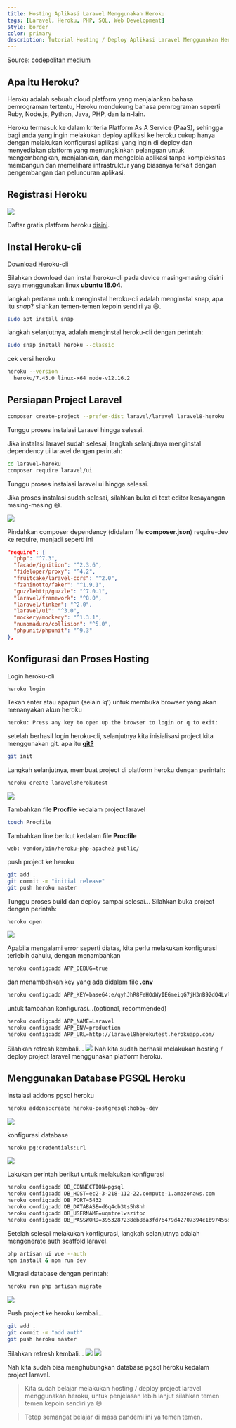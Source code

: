 ```yaml
---
title: Hosting Aplikasi Laravel Menggunakan Heroku
tags: [Laravel, Heroku, PHP, SQL, Web Development]
style: border
color: primary
description: Tutorial Hosting / Deploy Aplikasi Laravel Menggunakan Heroku
---
```


Source: [codepolitan](https://www.codepolitan.com/membuat-proyek-pertama-heroku-58b872c6217eb) [medium](https://medium.com/@amrilsyaifa_21001/tutorial-deploy-laravel-ke-hosting-heroku-5be2539365e0)

## Apa itu Heroku?

Heroku adalah sebuah cloud platform yang menjalankan bahasa pemrograman tertentu, Heroku mendukung bahasa pemrograman seperti Ruby, Node.js, Python, Java, PHP, dan lain-lain.

Heroku termasuk ke dalam kriteria Platform As A Service (PaaS), sehingga bagi anda yang ingin melakukan deploy aplikasi ke heroku cukup hanya dengan melakukan konfigurasi aplikasi yang ingin di deploy dan menyediakan platform yang memungkinkan pelanggan untuk mengembangkan, menjalankan, dan mengelola aplikasi tanpa kompleksitas membangun dan memelihara infrastruktur yang biasanya terkait dengan pengembangan dan peluncuran aplikasi.

## Registrasi Heroku

![](../assets/posts/deploy-laravel-app-to-heroku/signup-heroku.jpg)

Daftar gratis platform heroku [disini](https://signup.heroku.com/).

## Instal Heroku-cli

[Download Heroku-cli](https://devcenter.heroku.com/articles/heroku-cli)

Silahkan download dan instal heroku-cli pada device masing-masing disini saya
menggunakan linux **ubuntu 18.04**.

langkah pertama untuk menginstal heroku-cli adalah menginstal snap, apa itu *snap*?
silahkan temen-temen kepoin sendiri ya :smile:.
```bash
sudo apt install snap
```

langkah selanjutnya, adalah menginstal heroku-cli
dengan perintah:
```bash
sudo snap install heroku --classic
```

cek versi heroku
```bash
heroku --version
  heroku/7.45.0 linux-x64 node-v12.16.2
```

## Persiapan Project Laravel

```bash
composer create-project --prefer-dist laravel/laravel laravel8-heroku
```
Tunggu proses instalasi Laravel hingga selesai.

Jika instalasi laravel sudah selesai, langkah selanjutnya menginstal dependency ui laravel
dengan perintah:
```bash
cd laravel-heroku
composer require laravel/ui
```

Tunggu proses instalasi laravel ui hingga selesai.

Jika proses instalasi sudah selesai, silahkan buka di text editor kesayangan masing-masing :smile:.

![](../assets/posts/deploy-laravel-app-to-heroku/laravel8-heroku.jpg)

Pindahkan composer dependency (didalam file **composer.json**) require-dev ke require, menjadi seperti ini
```json
"require": {
  "php": "^7.3",
  "facade/ignition": "^2.3.6",
  "fideloper/proxy": "^4.2",
  "fruitcake/laravel-cors": "^2.0",
  "fzaninotto/faker": "^1.9.1",
  "guzzlehttp/guzzle": "^7.0.1",
  "laravel/framework": "^8.0",
  "laravel/tinker": "^2.0",
  "laravel/ui": "^3.0",
  "mockery/mockery": "^1.3.1",
  "nunomaduro/collision": "^5.0",
  "phpunit/phpunit": "^9.3"
},
```

## Konfigurasi dan Proses Hosting

Login heroku-cli
```bash
heroku login
```

Tekan enter atau apapun (selain ‘q’) untuk membuka browser yang akan menanyakan akun heroku
```bash
heroku: Press any key to open up the browser to login or q to exit:
```
setelah berhasil login heroku-cli, selanjutnya kita inisialisasi project kita menggunakan git. apa itu [**git?**](https://www.petanikode.com/git-untuk-pemula/)

```bash
git init
```

Langkah selanjutnya, membuat project di platform heroku
dengan perintah:
```bash
heroku create laravel8herokutest
```
![](../assets/posts/deploy-laravel-app-to-heroku/create-heroku-project.jpg)

Tambahkan file **Procfile** kedalam project laravel
```bash
touch Procfile
```

Tambahkan line berikut kedalam file **Procfile**
```
web: vendor/bin/heroku-php-apache2 public/
```

push project ke heroku
```bash
git add .
git commit -m "initial release"
git push heroku master
```

Tunggu proses build dan deploy sampai selesai...
Silahkan buka project dengan perintah:
```bash
heroku open
```
![](../assets/posts/deploy-laravel-app-to-heroku/500-server-error.jpg)

Apabila mengalami error seperti diatas, kita perlu melakukan konfigurasi terlebih dahulu, dengan menambahkan
```bash
heroku config:add APP_DEBUG=true
```
dan menambahkan key yang ada didalam file **.env**
```bash
heroku config:add APP_KEY=base64:e/qyhJhR8FeHQdWyIEGmeiqG7jH3nB92dQ4LvlT12L0=
```

untuk tambahan konfigurasi...(optional, recommended)
```bash
heroku config:add APP_NAME=Laravel
heroku config:add APP_ENV=production
heroku config:add APP_URL=http://laravel8herokutest.herokuapp.com/
```

Silahkan refresh kembali...
![](../assets/posts/deploy-laravel-app-to-heroku/deploy-success.jpg)
Nah kita sudah berhasil melakukan hosting / deploy project laravel menggunakan platform heroku.

## Menggunakan Database PGSQL Heroku

Instalasi addons pgsql heroku
```bash
heroku addons:create heroku-postgresql:hobby-dev
```
![](../assets/posts/deploy-laravel-app-to-heroku/pgsql-heroku.jpg)

konfigurasi database
```bash
heroku pg:credentials:url
```
![](../assets/posts/deploy-laravel-app-to-heroku/pgsql-credentials.jpg)

Lakukan perintah berikut untuk melakukan konfigurasi

```bash
heroku config:add DB_CONNECTION=pgsql
heroku config:add DB_HOST=ec2-3-218-112-22.compute-1.amazonaws.com
heroku config:add DB_PORT=5432
heroku config:add DB_DATABASE=d6q4cb3ts5h8hh
heroku config:add DB_USERNAME=uqmtrelwszitpc
heroku config:add DB_PASSWORD=3953287238eb8da3fd76479d42707394c1b97456d7a2e89e4d5802c8984bdd55
```

Setelah selesai melakukan konfigurasi, langkah selanjutnya adalah mengenerate auth scaffold laravel.
```bash
php artisan ui vue --auth
npm install & npm run dev
```

Migrasi database dengan perintah:
```bash
heroku run php artisan migrate
```
![](../assets/posts/deploy-laravel-app-to-heroku/heroku-migrate.jpg)

Push project ke heroku kembali...
```bash
git add .
git commit -m "add auth"
git push heroku master
```

Silahkan refresh kembali...
![](../assets/posts/deploy-laravel-app-to-heroku/register.jpg)
![](../assets/posts/deploy-laravel-app-to-heroku/register-success.jpg)

Nah kita sudah bisa menghubungkan database pgsql heroku kedalam project laravel.

> Kita sudah belajar melakukan hosting / deploy project laravel menggunakan heroku, untuk penjelasan
>lebih lanjut silahkan temen temen kepoin sendiri ya :smile:

> Tetep semangat belajar di masa pandemi ini ya temen temen.
